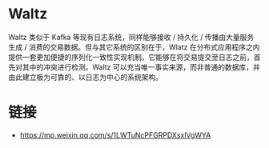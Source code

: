 # Waltz

Waltz 类似于 Kafka 等现有日志系统，同样能够接收 / 持久化 / 传播由大量服务生成 / 消费的交易数据。但与其它系统的区别在于，Wlatz 在分布式应用程序之内提供一套更加便捷的序列化一致性实现机制。它能够在将交易提交至日志之前，首先对其中的冲突进行检测。Waltz 可以充当唯一事实来源，而非普通的数据库，并由此建立极为可靠的、以日志为中心的系统架构。

# 链接

- https://mp.weixin.qq.com/s/1LWTuNcPFGRPDXsxlVgWYA
